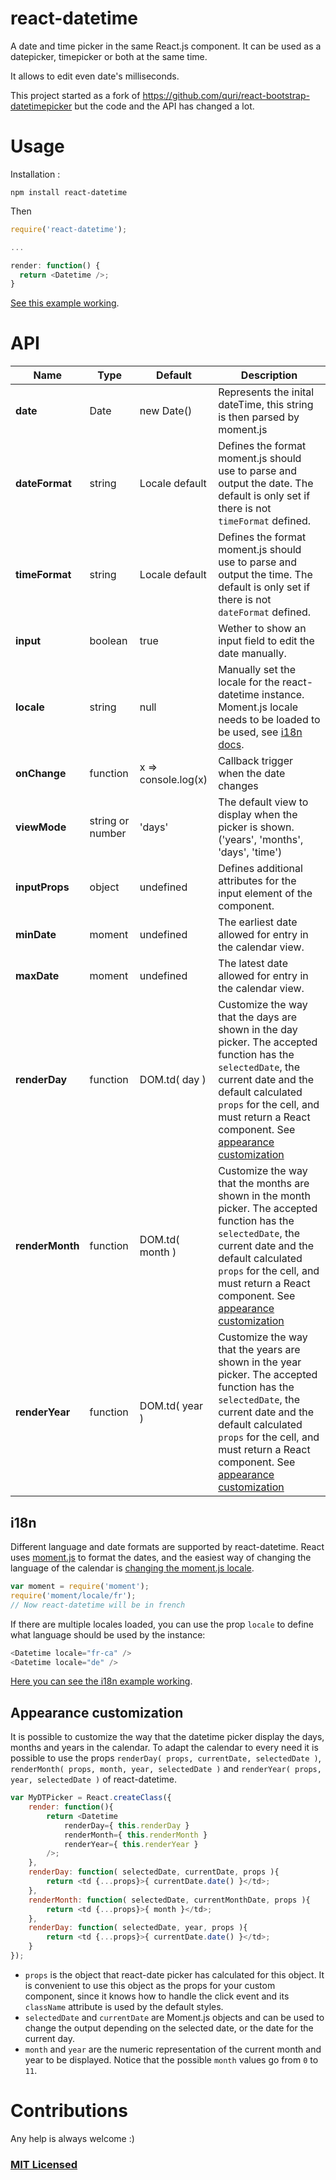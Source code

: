 react-datetime
===============================
A date and time picker in the same React.js component. It can be used as a datepicker, timepicker or both at the same time.

It allows to edit even date's milliseconds.

This project started as a fork of https://github.com/quri/react-bootstrap-datetimepicker but the code and the API has changed a lot.

Usage
===============================

Installation :
```
npm install react-datetime
```

Then
```javascript
require('react-datetime');

...

render: function() {
  return <Datetime />;
}
```
[See this example working](http://codepen.io/arqex/pen/BNRNBw).

API
===============================

| Name         | Type    | Default | Description |
| ------------ | ------- | ------- | ----------- |
| **date** | Date  | new Date() | Represents the inital dateTime, this string is then parsed by moment.js |
| **dateFormat**   | string  | Locale default | Defines the format moment.js should use to parse and output the date. The default is only set if there is not `timeFormat` defined. |
| **timeFormat**   | string  | Locale default | Defines the format moment.js should use to parse and output the time. The default is only set if there is not `dateFormat` defined. |
| **input** | boolean | true | Wether to show an input field to edit the date manually. |
| **locale** | string | null | Manually set the locale for the react-datetime instance. Moment.js locale needs to be loaded to be used, see [i18n docs](#i18n).
| **onChange** | function | x => console.log(x) | Callback trigger when the date changes |
| **viewMode** | string or number | 'days' | The default view to display when the picker is shown. ('years', 'months', 'days', 'time') |
| **inputProps** | object | undefined | Defines additional attributes for the input element of the component. |
| **minDate** | moment | undefined | The earliest date allowed for entry in the calendar view. |
| **maxDate** | moment | undefined | The latest date allowed for entry in the calendar view. |
| **renderDay** | function | DOM.td( day ) | Customize the way that the days are shown in the day picker. The accepted function has the `selectedDate`, the current date and the default calculated `props` for the cell, and must return a React component. See [appearance customization](#appearance_customization) |
| **renderMonth** | function | DOM.td( month ) | Customize the way that the months are shown in the month picker. The accepted function has the `selectedDate`, the current date and the default calculated `props` for the cell, and must return a React component. See [appearance customization](#appearance_customization) |
| **renderYear** | function | DOM.td( year ) | Customize the way that the years are shown in the year picker. The accepted function has the `selectedDate`, the current date and the default calculated `props` for the cell, and must return a React component. See [appearance customization](#appearance_customization) |

## i18n
Different language and date formats are supported by react-datetime. React uses [moment.js](http://momentjs.com/) to format the dates, and the easiest way of changing the language of the calendar is [changing the moment.js locale](http://momentjs.com/docs/#/i18n/changing-locale/).

```js
var moment = require('moment');
require('moment/locale/fr');
// Now react-datetime will be in french
```

If there are multiple locales loaded, you can use the prop `locale` to define what language should be used by the instance:
```js
<Datetime locale="fr-ca" />
<Datetime locale="de" />
```
[Here you can see the i18n example working](http://codepen.io/arqex/pen/PqJMQV).

## Appearance customization
It is possible to customize the way that the datetime picker display the days, months and years in the calendar. To adapt the calendar to every need it is possible to use the props `renderDay( props, currentDate, selectedDate )`, `renderMonth( props, month, year, selectedDate )` and `renderYear( props, year, selectedDate )` of react-datetime.

```js
var MyDTPicker = React.createClass({
    render: function(){
        return <Datetime
            renderDay={ this.renderDay } 
            renderMonth={ this.renderMonth } 
            renderYear={ this.renderYear }
        />;
    },
    renderDay: function( selectedDate, currentDate, props ){
        return <td {...props}>{ currentDate.date() }</td>;
    },
    renderMonth: function( selectedDate, currentMonthDate, props ){
        return <td {...props}>{ month }</td>;
    },
    renderDay: function( selectedDate, year, props ){
        return <td {...props}>{ currentDate.date() }</td>;
    }
});
```

* `props` is the object that react-date picker has calculated for this object. It is convenient to use this object as the props for your custom component, since it knows how to handle the click event and its `className` attribute is used by the default styles.
* `selectedDate` and `currentDate` are Moment.js objects and can be used to change the output depending on the selected date, or the date for the current day.
* `month` and `year` are the numeric representation of the current month and year to be displayed. Notice that the possible `month` values go from `0` to `11`.

Contributions
===============================
Any help is always welcome :)

### [MIT Licensed](LICENSE)
